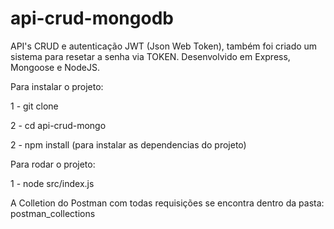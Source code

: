# api-crud-mongodb
API's CRUD e autenticação JWT (Json Web Token), também foi criado um sistema para resetar a senha via TOKEN. Desenvolvido em Express, Mongoose e NodeJS.

Para instalar o projeto:

1 - git clone 

2 - cd api-crud-mongo

2 - npm install (para instalar as dependencias do projeto)

Para rodar o projeto:

1 - node src/index.js

A Colletion do Postman com todas requisições se encontra dentro da pasta: postman_collections
